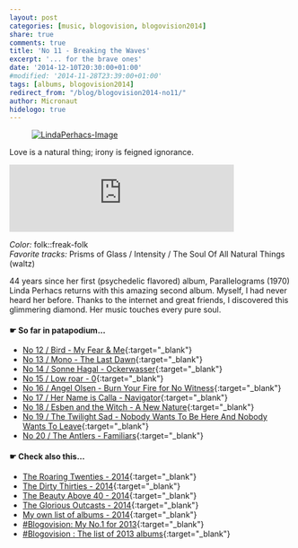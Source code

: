 ```yaml
---
layout: post
categories: [music, blogovision, blogovision2014]
share: true
comments: true
title: 'No 11 - Breaking the Waves'
excerpt: '... for the brave ones'
date: '2014-12-10T20:30:00+01:00'
#modified: '2014-11-28T23:39:00+01:00'
tags: [albums, blogovision2014]
redirect_from: "/blog/blogovision2014-no11/"
author: Micronaut
hidelogo: true
---
```

<figure>
	<a href="{{ site.external_data_url }}/images/posts/blogovision/LindaPerhacs.jpg"><img src="{{ site.external_data_url }}/images/posts/blogovision/LindaPerhacs.jpg" alt="LindaPerhacs-Image" class="center"/></a>
</figure>

Love is a natural thing; irony is feigned ignorance.

<iframe style="border: 0; width: 400px; height: 120px;" src="https://bandcamp.com/EmbeddedPlayer/album=2067771072/size=large/bgcol=ffffff/linkcol=0687f5/tracklist=false/artwork=small/track=3795368221/transparent=true/" seamless><a href="http://thesoulofallnaturalthings.bandcamp.com/album/the-soul-of-all-natural-things">The Soul of All Natural Things by Linda Perhacs</a>&nbsp;</iframe>

*Color:* folk::freak-folk<br/>
*Favorite tracks:*  Prisms of Glass / Intensity / The Soul Of All Natural Things (waltz)

44 years since her first (psychedelic flavored) album, Parallelograms (1970) Linda Perhacs returns with this amazing second album. Myself, I had never heard her before. Thanks to the internet and great friends, I discovered this glimmering diamond. Her music touches every pure soul. 


#### &#x261B; So far in patapodium...
* [No 12 / Bird - My Fear & Me](/music/blogovision/blogovision2014/blogovision2014-no12/){:target="_blank"}
* [No 13 / Mono - The Last Dawn](/music/blogovision/blogovision2014/blogovision2014-no13/){:target="_blank"}
* [No 14 / Sonne Hagal - Ockerwasser](/music/blogovision/blogovision2014/blogovision2014-no14/){:target="_blank"}
* [No 15 / Low roar - 0](/music/blogovision/blogovision2014/blogovision2014-no15/){:target="_blank"}
* [No 16 / Angel Olsen - Burn Your Fire for No Witness](/music/blogovision/blogovision2014/blogovision2014-no16/){:target="_blank"}
* [No 17 / Her Name is Calla - Navigator](/music/blogovision/blogovision2014/blogovision2014-no17/){:target="_blank"}
* [No 18 / Esben and the Witch - A New Nature](/music/blogovision/blogovision2014/blogovision2014-no18/){:target="_blank"}
* [No 19 / The Twilight Sad - Nobody Wants To Be Here And Nobody Wants To Leave](/music/blogovision/blogovision2014/blogovision2014-no19/){:target="_blank"}
* [No 20 / The Antlers - Familiars](/music/blogovision/blogovision2014/blogovision2014-no20/){:target="_blank"}

#### &#x261B; Check also this…
* [The Roaring Twenties - 2014](/music/blogovision/blogovision2014/blogovision2014-the-roaring-twenties/){:target="_blank"}
* [The Dirty Thirties - 2014](/music/blogovision/blogovision2014/blogovision2014-the-dirty-thirties/){:target="_blank"}
* [The Beauty Above 40 - 2014](/music/blogovision/blogovision2014/blogovision2014-the-beauty-above-40/){:target="_blank"}
* [The Glorious Outcasts - 2014](/music/blogovision/blogovision2014/blogovision2014-the-glorious-outcasts-2014/){:target="_blank"}
* [My own list of albums - 2014](/music/blogovision/blogovision2014/complete-list-2014/){:target="_blank"}
* [#Blogovision: My No.1 for 2013](/music/blogovision/blogovision2013/blogovision2013-no01/){:target="_blank"}
* [#Blogovision : The list of 2013 albums](/music/blogovision/blogovision2013/blogovision-my-own-list-of-2013-nominees-albums/){:target="_blank"}